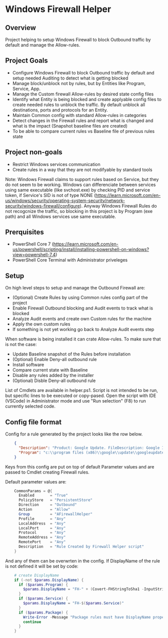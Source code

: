 # Windows Firewall Helper

## Overview

Project helping to setup Windows Firewall to block Outbound traffic by default and manage the Allow-rules.

## Project Goals

- Configure Windows Firewall to block Outbound traffic by default and setup needed Auditing to detect what is getting blocked
- Manage block/unblock not by rules, but by Entities like Program, Service, App.
- Manage the Custom firewall Allow-rules by desired state config files
- Identify what Entity is being blocked and create applyable config files to create needed rules to unblock the traffic. By default unblock all destinations, ports and protocols for an Entity.
- Maintain Common config with standard Allow-rules in categories
- Detect changes in the Firewall rules and report what is changed and what is the impact (Snapshot baseline files are created)
- To be able to compare current rules vs Baseline file of previous rules state

## Project non-goals

- Restrict Windows services communication
- Create rules in a way that they are not modifyable by standard tools

Note: Windows Firewall claims to support rules based on Service, but they do not seem to be working. Windows can differenciate between services using same executable (like svchost.exe) by checking PID and service token, if Service's SID is not of type NONE (https://learn.microsoft.com/en-us/windows/security/operating-system-security/network-security/windows-firewall/configure). Anyway Windows Firewall Rules do not recogcnize the traffic, so blocking in this project is by Program (exe path) and all Windows services use same executable. 

## Prerquisites

- PowerShell Core 7 (https://learn.microsoft.com/en-us/powershell/scripting/install/installing-powershell-on-windows?view=powershell-7.4)
- PowerShell Core Terminal with Administrator priveleges

## Setup

On high level steps to setup and manage the Outbound Firewall are:

- (Optional) Create Rules by using Common rules config part of the project
- Enable Firewall Outbound blocking and Audit events to track what is blocked
- Analyze Audit events and create own Custom rules for the machine
- Apply the own custom rules
- If something is not yet working go back to Analyze Audit events step

When software is being installed it can crate Allow-rules. To make sure that is not the case:

- Update Baseline snapshot of the Rules before installation
- (Optional) Enable Deny-all outbound rule
- Install software
- Compare current state with Baseline
- Disable any rules added by the installer
- (Optional) Disble Deny-all outbound rule

List of Cmdlets are available in helper.ps1. Script is not intended to be run, but specific lines to be executed or copy-pased. Open the script with IDE (VSCode) in Administrator mode and use "Run selection" (F8) to run currently selected code.

## Config file format

Config for a rule generated by the project looks like the row below.
```json
    {
      "Description": "Product: Google Update. FileDescription: Google Installer. Associated services: gupdate, gupdatem. ",
      "Program": "c:\\program files (x86)\\google\\update\\googleupdate.exe"
    }
```
Keys from this config are put on top of default Parameter values and are passed to Cmdlet creating Firewall rules. 

Default parameter values are:

```PowerShell
    CommonParams = @{
      Enabled       = "True"
      PolicyStore   = "PersistentStore"
      Direction     = "Outbound"
      Action        = "Allow"
      Group         = "AFirewallHelper"
      Profile       = "Any"
      LocalAddress  = "Any"
      LocalPort     = "Any"
      Protocol      = "Any"
      RemoteAddress = "Any"
      RemotePort    = "Any"
      Description   = "Rule Created by Firewall Helper script"
    }
```

And any of them can be overwrten in the config. If DisplayName of the rule is not defined it will be set by code:

```PowerShell
    # create DisplayName
    if (-not $params.DisplayName) {
      if ($params.Program) {
        $params.DisplayName = "FH-" + (Covert-FHStringToSha1 -InputString $params.Program) + "-" + ($params.Program -split '\\')[-1]
      }
      if ($params.Service) {
        $params.DisplayName = "FH-$($params.Service)"
      }
      if ($params.Package) {
        Write-Error -Message "Package rules must have DisplayName property. Skip." -ErrorAction Continue
        continue
      }
    }
```
